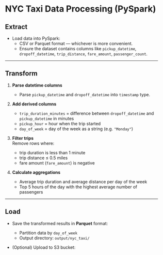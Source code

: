 # NYC Taxi Data Processing (PySpark)

## Extract
- Load data into PySpark:
  - CSV or Parquet format — whichever is more convenient.
  - Ensure the dataset contains columns like `pickup_datetime`, `dropoff_datetime`, `trip_distance`, `fare_amount`, `passenger_count`.

---

## Transform
1. **Parse datetime columns**  
   - Parse `pickup_datetime` and `dropoff_datetime` into `timestamp` type.

2. **Add derived columns**  
   - `trip_duration_minutes` = difference between `dropoff_datetime` and `pickup_datetime` in minutes  
   - `pickup_hour` = hour when the trip started  
   - `day_of_week` = day of the week as a string (e.g. `"Monday"`)

3. **Filter trips**  
   Remove rows where:  
   - trip duration is less than 1 minute  
   - trip distance ≤ 0.5 miles  
   - fare amount (`fare_amount`) is negative

4. **Calculate aggregations**  
   - Average trip duration and average distance per day of the week  
   - Top 5 hours of the day with the highest average number of passengers

---

## Load
- Save the transformed results in **Parquet** format:  
  - Partition data by `day_of_week`  
  - Output directory: `output/nyc_taxi/`

- (Optional) Upload to S3 bucket:  